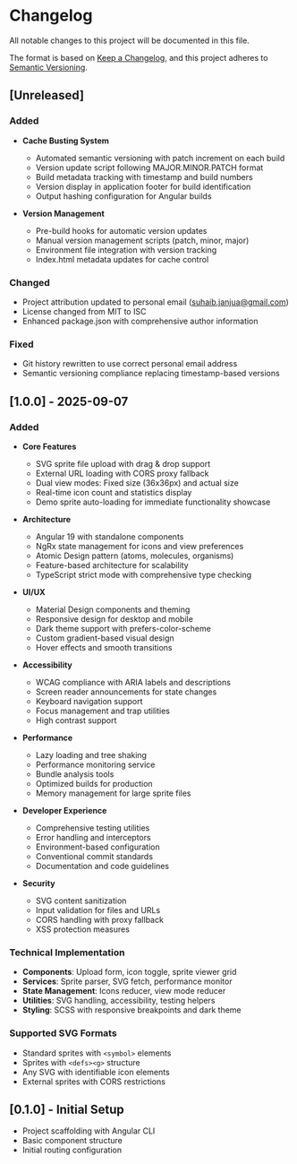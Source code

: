 # Changelog

All notable changes to this project will be documented in this file.

The format is based on [Keep a Changelog](https://keepachangelog.com/en/1.0.0/),
and this project adheres to [Semantic Versioning](https://semver.org/spec/v2.0.0.html).

## [Unreleased]

### Added
- **Cache Busting System**
  - Automated semantic versioning with patch increment on each build
  - Version update script following MAJOR.MINOR.PATCH format
  - Build metadata tracking with timestamp and build numbers
  - Version display in application footer for build identification
  - Output hashing configuration for Angular builds

- **Version Management**
  - Pre-build hooks for automatic version updates
  - Manual version management scripts (patch, minor, major)
  - Environment file integration with version tracking
  - Index.html metadata updates for cache control

### Changed
- Project attribution updated to personal email (suhaib.janjua@gmail.com)
- License changed from MIT to ISC
- Enhanced package.json with comprehensive author information

### Fixed
- Git history rewritten to use correct personal email address
- Semantic versioning compliance replacing timestamp-based versions

## [1.0.0] - 2025-09-07

### Added
- **Core Features**
  - SVG sprite file upload with drag & drop support
  - External URL loading with CORS proxy fallback
  - Dual view modes: Fixed size (36x36px) and actual size
  - Real-time icon count and statistics display
  - Demo sprite auto-loading for immediate functionality showcase

- **Architecture**
  - Angular 19 with standalone components
  - NgRx state management for icons and view preferences
  - Atomic Design pattern (atoms, molecules, organisms)
  - Feature-based architecture for scalability
  - TypeScript strict mode with comprehensive type checking

- **UI/UX**
  - Material Design components and theming
  - Responsive design for desktop and mobile
  - Dark theme support with prefers-color-scheme
  - Custom gradient-based visual design
  - Hover effects and smooth transitions

- **Accessibility**
  - WCAG compliance with ARIA labels and descriptions
  - Screen reader announcements for state changes
  - Keyboard navigation support
  - Focus management and trap utilities
  - High contrast support

- **Performance**
  - Lazy loading and tree shaking
  - Performance monitoring service
  - Bundle analysis tools
  - Optimized builds for production
  - Memory management for large sprite files

- **Developer Experience**
  - Comprehensive testing utilities
  - Error handling and interceptors
  - Environment-based configuration
  - Conventional commit standards
  - Documentation and code guidelines

- **Security**
  - SVG content sanitization
  - Input validation for files and URLs
  - CORS handling with proxy fallback
  - XSS protection measures

### Technical Implementation
- **Components**: Upload form, icon toggle, sprite viewer grid
- **Services**: Sprite parser, SVG fetch, performance monitor
- **State Management**: Icons reducer, view mode reducer
- **Utilities**: SVG handling, accessibility, testing helpers
- **Styling**: SCSS with responsive breakpoints and dark theme

### Supported SVG Formats
- Standard sprites with `<symbol>` elements
- Sprites with `<defs><g>` structure  
- Any SVG with identifiable icon elements
- External sprites with CORS restrictions

## [0.1.0] - Initial Setup
- Project scaffolding with Angular CLI
- Basic component structure
- Initial routing configuration
